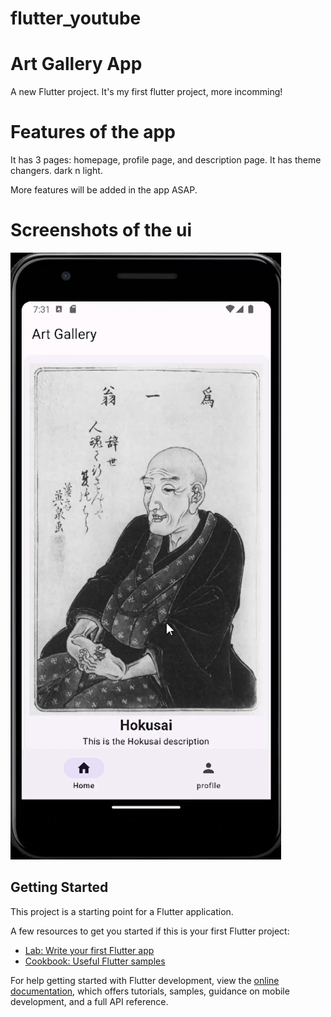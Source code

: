 # flutter_youtube
# Art Gallery App

A new Flutter project. It's my first flutter project, more incomming!
# Features of the app
It has 3 pages: homepage, profile page, and description page.
It has theme changers. dark n light.

More features will be added in the app ASAP.
# Screenshots of the ui
![Alt text](https://github.com/seniorporwal/art-gallery-flutter-app/blob/main/project%20screenshot/Screenshot%202023-05-17%20090005.png)

## Getting Started

This project is a starting point for a Flutter application.

A few resources to get you started if this is your first Flutter project:

- [Lab: Write your first Flutter app](https://docs.flutter.dev/get-started/codelab)
- [Cookbook: Useful Flutter samples](https://docs.flutter.dev/cookbook)

For help getting started with Flutter development, view the
[online documentation](https://docs.flutter.dev/), which offers tutorials,
samples, guidance on mobile development, and a full API reference.
